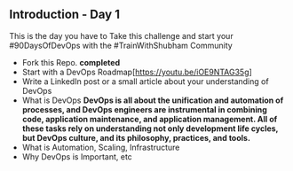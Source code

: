## Introduction - Day 1

This is the day you have to Take this challenge and start your #90DaysOfDevOps with the #TrainWithShubham Community

- Fork this Repo. **completed**
- Start with a DevOps Roadmap[https://youtu.be/iOE9NTAG35g]
- Write a LinkedIn post or a small article about your understanding of DevOps
 - What is DevOps **DevOps is all about the unification and automation of processes, and DevOps engineers are instrumental in combining code, application maintenance, and application management. All of these tasks rely on understanding not only development life cycles, but DevOps culture, and its philosophy, practices, and tools.**
 - What is Automation, Scaling, Infrastructure
 - Why DevOps is Important, etc
 
